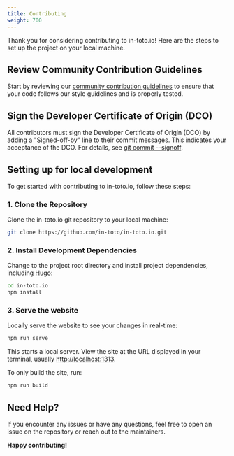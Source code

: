 ```yaml
---
title: Contributing
weight: 700
---
```


Thank you for considering contributing to in-toto.io! Here are the steps to set
up the project on your local machine.

## Review Community Contribution Guidelines

Start by reviewing our
[community contribution guidelines](https://github.com/in-toto/community/blob/main/CONTRIBUTING.md)
to ensure that your code follows our style guidelines and is properly tested.

## Sign the Developer Certificate of Origin (DCO)

All contributors must sign the Developer Certificate of Origin (DCO) by adding a
"Signed-off-by" line to their commit messages. This indicates your acceptance of
the DCO. For details, see [git commit --signoff].

[git commit --signoff]:
  https://git-scm.com/docs/git-commit#Documentation/git-commit.txt---signoff

## Setting up for local development

To get started with contributing to in-toto.io, follow these steps:

### 1. Clone the Repository

Clone the in-toto.io git repository to your local machine:

```sh
git clone https://github.com/in-toto/in-toto.io.git
```

### 2. Install Development Dependencies

Change to the project root directory and install project dependencies, including
[Hugo]:

```sh
cd in-toto.io
npm install
```

### 3. Serve the website

Locally serve the website to see your changes in real-time:

```sh
npm run serve
```

This starts a local server. View the site at the URL displayed in your terminal,
usually <http://localhost:1313>.

To only build the site, run:

```sh
npm run build
```

## Need Help?

If you encounter any issues or have any questions, feel free to open an issue on
the repository or reach out to the maintainers.

**Happy contributing!**

[Hugo]: https://gohugo.io
